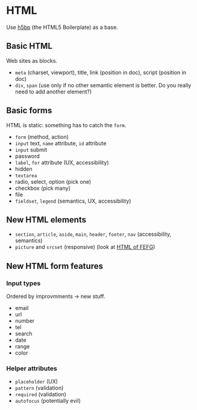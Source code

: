 # HTML

Use [h5bp](https://html5boilerplate.com/) (the HTML5 Boilerplate) as a base.

## Basic HTML

Web sites as blocks.

* `meta` (charset, viewport), title, link (position in doc), script (position in doc)
* `div`, `span` (use only if no other semantic element is better. Do you really need to add another element?)

## Basic forms

HTML is static: something has to catch the `form`.

* `form` (method, action)
* `input` text, `name` attribute, `id` attribute
* `input` submit
* password
* `label`, `for` attribute (UX, accessibility)
* hidden
* `textarea`
* radio, select, option (pick one)
* checkbox (pick many)
* file
* `fieldset`, `legend` (semantics, UX, accessibility)

## New HTML elements

* `section`, `article`, `aside`, `main`, `header`, `footer`, `nav` (accessibility, semantics)
* `picture` and `srcset` (responsive) (look at [HTML of FEFG](http://fefg.projectcodex.co/html.html))

## New HTML form features

### Input types

Ordered by improvmments -> new stuff.

* email
* url
* number
* tel
* search
* date
* range
* color

### Helper attributes

* `placeholder` (UX)
* `pattern` (validation)
* `required` (validation)
* `autofocus` (potentially evil)
